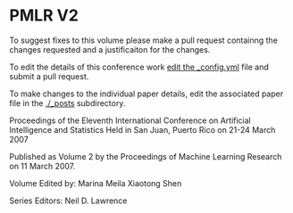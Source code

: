 # PMLR V2

To suggest fixes to this volume please make a pull request containng the changes requested and a justificaiton for the changes.

To edit the details of this conference work [edit the _config.yml](./_config.yml) file and submit a pull request.

To make changes to the individual paper details, edit the associated paper file in the [./_posts](./_posts) subdirectory.

Proceedings of the Eleventh International Conference on Artificial Intelligence and Statistics
  Held in San Juan, Puerto Rico on 21-24 March 2007

Published as Volume 2 by the Proceedings of Machine Learning Research on 11 March 2007.

Volume Edited by:
  Marina Meila
  Xiaotong Shen

Series Editors:
  Neil D. Lawrence
